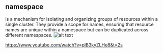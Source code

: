## namespace
is a mechanism for isolating and organizing groups of resources within a single cluster. They provide a scope for names, ensuring that resource names are unique within a namespace but can be duplicated across different namespaces.
![alt text](image.png)

https://www.youtube.com/watch?v=plB3kyZLHe8&t=2s

